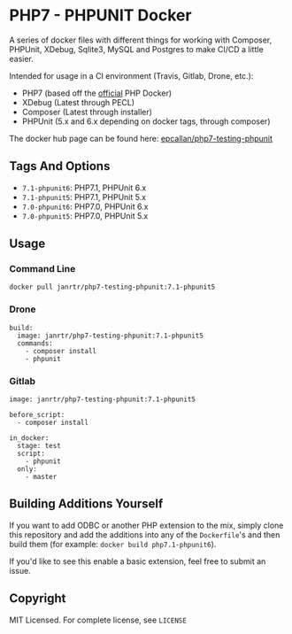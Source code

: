 # PHP7 - PHPUNIT Docker

A series of docker files with different things for working with Composer, PHPUnit, XDebug,
Sqlite3, MySQL and Postgres to make CI/CD a little easier.

Intended for usage in a CI environment (Travis, Gitlab, Drone, etc.):
 - PHP7 (based off the [official](https://hub.docker.com/_/php/) PHP Docker)
 - XDebug (Latest through PECL)
 - Composer (Latest through installer)
 - PHPUnit (5.x and 6.x depending on docker tags, through composer)

The docker hub page can be found here:
[epcallan/php7-testing-phpunit](https://hub.docker.com/r/epcallan/php7-testing-phpunit/)

## Tags And Options

 - `7.1-phpunit6`: PHP7.1, PHPUnit 6.x
 - `7.1-phpunit5`: PHP7.1, PHPUnit 5.x
 - `7.0-phpunit6`: PHP7.0, PHPUnit 6.x
 - `7.0-phpunit5`: PHP7.0, PHPUnit 5.x

## Usage

### Command Line
```
docker pull janrtr/php7-testing-phpunit:7.1-phpunit5
```

### Drone
```
build:
  image: janrtr/php7-testing-phpunit:7.1-phpunit5
  commands:
    - composer install
    - phpunit
```

### Gitlab
```
image: janrtr/php7-testing-phpunit:7.1-phpunit5

before_script:
  - composer install

in_docker:
  stage: test
  script:
    - phpunit
  only:
    - master
```

## Building Additions Yourself

If you want to add ODBC or another PHP extension to the mix, simply clone this repository and add the additions into any of the `Dockerfile`'s and then build them (for example: `docker build php7.1-phpunit6`).

If you'd like to see this enable a basic extension, feel free to submit an issue.

## Copyright

MIT Licensed. For complete license, see `LICENSE`
